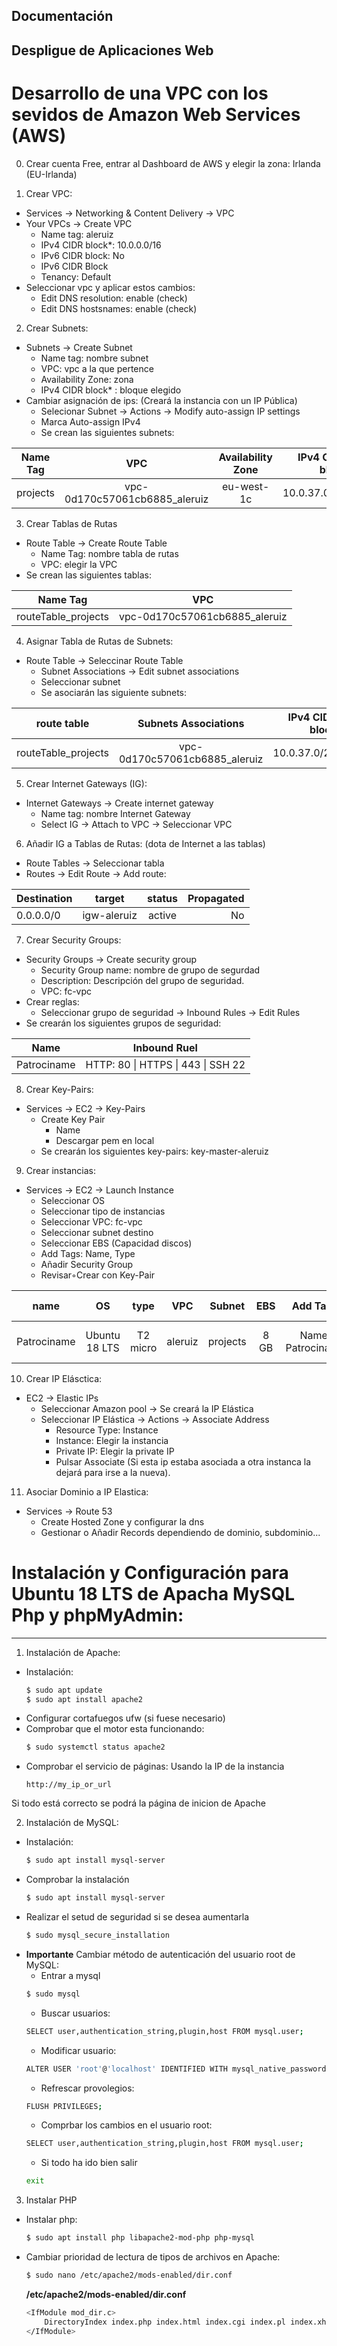 ## Documentación
## Despligue de Aplicaciones Web

# Desarrollo de una VPC con los sevidos de Amazon Web Services (AWS)

0. Crear cuenta Free, entrar al Dashboard de AWS y elegir la zona: Irlanda (EU-Irlanda)

1. Crear VPC:
* Services → Networking & Content Delivery → VPC
* Your VPCs → Create VPC
	* Name tag: aleruiz
	* IPv4 CIDR block\*: 10.0.0.0/16
	* IPv6 CIDR block: No
	* IPv6 CIDR Block
	* Tenancy: Default
* Seleccionar vpc y aplicar estos cambios:
	* Edit DNS resolution: enable (check)
	* Edit DNS hostsnames: enable (check)

2. Crear Subnets:
* Subnets → Create Subnet
	* Name tag: nombre subnet
	* VPC: vpc a la que pertence
	* Availability Zone: zona
	* IPv4 CIDR block* : bloque elegido
* Cambiar asignación de ips: (Creará la instancia con un IP Pública)
	* Selecionar Subnet → Actions → Modify auto-assign IP settings
	* Marca Auto-assign IPv4
	* Se crean las siguientes subnets:

| Name Tag      | VPC                            | Availability Zone  | IPv4 CIDR block  |
| ------------- |:------------------------------:| :-----------------:|-----------------:|
| projects      | vpc-0d170c57061cb6885_aleruiz  | eu-west-1c         | 10.0.37.0/24     |

3. Crear Tablas de Rutas
* Route Table → Create Route Table
	* Name Tag: nombre tabla de rutas
	* VPC: elegir la VPC
* Se crean las siguientes tablas:

| Name Tag             | VPC                            |
| -------------------- |:------------------------------:|
| routeTable_projects  | vpc-0d170c57061cb6885_aleruiz  |

4. Asignar Tabla de Rutas de Subnets:
* Route Table → Seleccinar Route Table
	* Subnet Associations → Edit subnet associations
	* Seleccionar subnet
	* Se asociarán las siguiente subnets:

| route table          | Subnets Associations           | IPv4 CIDR block  |
| -------------------- |:------------------------------:| ----------------:|
| routeTable_projects  | vpc-0d170c57061cb6885_aleruiz  | 10.0.37.0/24     |

5. Crear Internet Gateways (IG):
* Internet Gateways → Create internet gateway
	* Name tag: nombre Internet Gateway
	* Select IG → Attach to VPC → Seleccionar VPC

6. Añadir IG a Tablas de Rutas: (dota de Internet a las tablas)
* Route Tables → Seleccionar tabla
* Routes → Edit Route → Add route:

| Destination  | target       | status  | Propagated  |
| ------------ |:------------:| :------:|------------:|
| 0.0.0.0/0    | igw-aleruiz  | active  | No          |

7. Crear Security Groups:
* Security Groups → Create security group
	* Security Group name: nombre de grupo de segurdad
	* Description: Descripción del grupo de seguridad.
	* VPC: fc-vpc
* Crear reglas:
	* Seleccionar grupo de seguridad → Inbound Rules → Edit Rules
* Se crearán los siguientes grupos de seguridad:

| Name         | Inbound Ruel                        |
| ------------ |:-----------------------------------:|
| Patrociname  | HTTP: 80 \| HTTPS \| 443 \| SSH 22  |

8. Crear Key-Pairs:
* Services → EC2 → Key-Pairs
	* Create Key Pair
		* Name
		* Descargar pem en local
	* Se crearán los siguientes key-pairs: key-master-aleruiz

9. Crear instancias:
* Services → EC2 → Launch Instance
	* Seleccionar OS
	* Seleccionar tipo de instancias
	* Seleccionar VPC: fc-vpc
	* Seleccionar subnet destino
	* Seleccionar EBS (Capacidad discos)
	* Add Tags: Name, Type
	* Añadir Security Group
	* Revisar◦Crear con Key-Pair

| name         | OS             | type      | VPC      | Subnet    | EBS   | Add Tags           | SG           | Key-Pairs           |
| -----------  |:--------------:|:---------:|:--------:|:---------:|:-----:|:------------------:|:------------:|--------------------:|
| Patrociname  | Ubuntu 18 LTS  | T2 micro  | aleruiz  | projects  | 8 GB  | Name: Patrociname  | Patrociname  | key-master-aleruiz  |

10. Crear IP Elásctica:
* EC2 → Elastic IPs
	* Seleccionar Amazon pool → Se creará la IP Elástica
	* Seleccionar IP Elástica → Actions → Associate Address
		* Resource Type: Instance
		* Instance: Elegir la instancia
		* Private IP: Elegir la private IP
		* Pulsar Associate (Si esta ip estaba asociada a otra instanca la dejará para irse a la nueva).

11. Asociar Dominio a IP Elastica:
* Services → Route 53
	* Create Hosted Zone y configurar la dns
	* Gestionar o Añadir Records dependiendo de dominio, subdominio...

# Instalación y Configuración para Ubuntu 18 LTS de Apacha MySQL Php y phpMyAdmin:

---

1. Instalación de Apache:
* Instalación:
	```Bash
	$ sudo apt update
	$ sudo apt install apache2
	```
* Configurar cortafuegos ufw (si fuese necesario)
* Comprobar que el motor esta funcionando:
	```Bash
	$ sudo systemctl status apache2
	```
* Comprobar el servicio de páginas: Usando la IP de la instancia
	```
	http://my_ip_or_url
	```
Si todo está correcto se podrá la página de inicion de Apache

2. Instalación de MySQL:
* Instalación:
	```Bash
	$ sudo apt install mysql-server
	```
* Comprobar la instalación
	```Bash
	$ sudo apt install mysql-server
	```
* Realizar el setud de seguridad si se desea aumentarla
	```Bash
	$ sudo mysql_secure_installation
	```
* **Importante** Cambiar método de autenticación del usuario root de MySQL:
	* Entrar a mysql
	```Bash
	$ sudo mysql
	```
	* Buscar usuarios:
	```Bash
	SELECT user,authentication_string,plugin,host FROM mysql.user;
	```
	* Modificar usuario:
	```Bash
	ALTER USER 'root'@'localhost' IDENTIFIED WITH mysql_native_password BY 'password';
	```
	* Refrescar provolegios:
	```Bash
	FLUSH PRIVILEGES;
	```
	* Comprbar los cambios en el usuario root:
	```Bash
	SELECT user,authentication_string,plugin,host FROM mysql.user;
	```
	* Si todo ha ido bien salir
	```Bash
	exit
	```

3. Instalar PHP
* Instalar php:
	```Bash
	$ sudo apt install php libapache2-mod-php php-mysql
	```
* Cambiar prioridad de lectura de tipos de archivos en Apache:
	```Bash
	$ sudo nano /etc/apache2/mods-enabled/dir.conf
	```
	**/etc/apache2/mods-enabled/dir.conf**
	```Bash
	<IfModule mod_dir.c>
		DirectoryIndex index.php index.html index.cgi index.pl index.xhtml index.htm
	</IfModule>
	```


